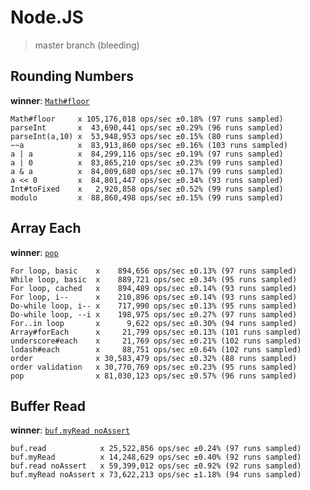 Node.JS
=======

> master branch (bleeding)

Rounding Numbers
----------------
**winner**: [`Math#floor`](https://github.com/majimboo/benchmarks/blob/master/javascript/round_num.js#L10)

    Math#floor     x 105,176,018 ops/sec ±0.18% (97 runs sampled)
    parseInt       x  43,690,441 ops/sec ±0.29% (96 runs sampled)
    parseInt(a,10) x  53,948,953 ops/sec ±0.15% (80 runs sampled)
    ~~a            x  83,913,860 ops/sec ±0.16% (103 runs sampled)
    a | a          x  84,299,116 ops/sec ±0.19% (97 runs sampled)
    a | 0          x  83,865,210 ops/sec ±0.23% (99 runs sampled)
    a & a          x  84,009,680 ops/sec ±0.17% (99 runs sampled)
    a << 0         x  84,801,447 ops/sec ±0.34% (93 runs sampled)
    Int#toFixed    x   2,920,858 ops/sec ±0.52% (99 runs sampled)
    modulo         x  88,860,498 ops/sec ±0.15% (99 runs sampled)

Array Each
----------
**winner**: [`pop`](https://github.com/majimboo/benchmarks/blob/master/javascript/array_loop.js#L100)

    For loop, basic    x    894,656 ops/sec ±0.13% (97 runs sampled)
    While loop, basic  x    889,721 ops/sec ±0.34% (95 runs sampled)
    For loop, cached   x    894,489 ops/sec ±0.14% (93 runs sampled)
    For loop, i--      x    210,896 ops/sec ±0.14% (93 runs sampled)
    Do-while loop, i-- x    717,990 ops/sec ±0.13% (95 runs sampled)
    Do-while loop, --i x    198,975 ops/sec ±0.27% (97 runs sampled)
    For..in loop       x      9,622 ops/sec ±0.30% (94 runs sampled)
    Array#forEach      x     21,799 ops/sec ±0.13% (101 runs sampled)
    underscore#each    x     21,769 ops/sec ±0.21% (102 runs sampled)
    lodash#each        x     88,751 ops/sec ±0.64% (102 runs sampled)
    order              x 30,583,479 ops/sec ±0.32% (88 runs sampled)
    order validation   x 30,770,769 ops/sec ±0.23% (95 runs sampled)
    pop                x 81,030,123 ops/sec ±0.57% (96 runs sampled)

Buffer Read
-----------
**winner**: [`buf.myRead noAssert`](https://github.com/majimboo/benchmarks/blob/master/javascript/buf_read.js#L165)

    buf.read            x 25,522,856 ops/sec ±0.24% (97 runs sampled)
    buf.myRead          x 14,248,629 ops/sec ±0.40% (92 runs sampled)
    buf.read noAssert   x 59,399,012 ops/sec ±0.92% (92 runs sampled)
    buf.myRead noAssert x 73,622,213 ops/sec ±1.18% (94 runs sampled)
